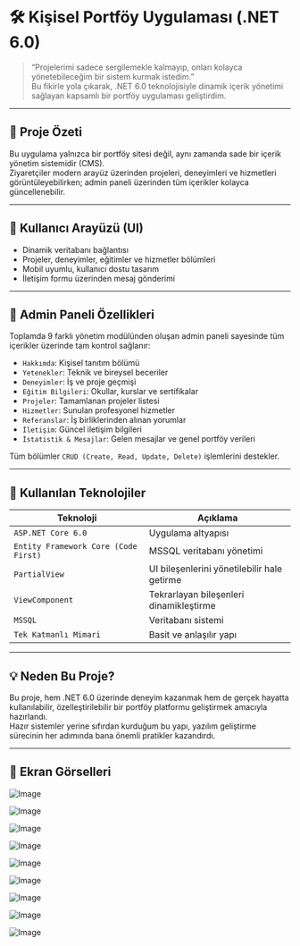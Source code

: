# 🛠️ Kişisel Portföy Uygulaması (.NET 6.0)

> “Projelerimi sadece sergilemekle kalmayıp, onları kolayca yönetebileceğim bir sistem kurmak istedim.”  
Bu fikirle yola çıkarak, .NET 6.0 teknolojisiyle dinamik içerik yönetimi sağlayan kapsamlı bir portföy uygulaması geliştirdim.

---

## 📌 Proje Özeti

Bu uygulama yalnızca bir portföy sitesi değil, aynı zamanda sade bir içerik yönetim sistemidir (CMS).  
Ziyaretçiler modern arayüz üzerinden projeleri, deneyimleri ve hizmetleri görüntüleyebilirken; admin paneli üzerinden tüm içerikler kolayca güncellenebilir.

---

## 🎨 Kullanıcı Arayüzü (UI)

- Dinamik veritabanı bağlantısı
- Projeler, deneyimler, eğitimler ve hizmetler bölümleri
- Mobil uyumlu, kullanıcı dostu tasarım
- İletişim formu üzerinden mesaj gönderimi

---

## 🔐 Admin Paneli Özellikleri

Toplamda 9 farklı yönetim modülünden oluşan admin paneli sayesinde tüm içerikler üzerinde tam kontrol sağlanır:

- `Hakkımda`: Kişisel tanıtım bölümü
- `Yetenekler`: Teknik ve bireysel beceriler
- `Deneyimler`: İş ve proje geçmişi
- `Eğitim Bilgileri`: Okullar, kurslar ve sertifikalar
- `Projeler`: Tamamlanan projeler listesi
- `Hizmetler`: Sunulan profesyonel hizmetler
- `Referanslar`: İş birliklerinden alınan yorumlar
- `İletişim`: Güncel iletişim bilgileri
- `İstatistik & Mesajlar`: Gelen mesajlar ve genel portföy verileri

Tüm bölümler `CRUD (Create, Read, Update, Delete)` işlemlerini destekler.

---

## 🧰 Kullanılan Teknolojiler

| Teknoloji | Açıklama |
|----------|----------|
| `ASP.NET Core 6.0` | Uygulama altyapısı |
| `Entity Framework Core (Code First)` | MSSQL veritabanı yönetimi |
| `PartialView` | UI bileşenlerini yönetilebilir hale getirme |
| `ViewComponent` | Tekrarlayan bileşenleri dinamikleştirme |
| `MSSQL` | Veritabanı sistemi |
| `Tek Katmanlı Mimari` | Basit ve anlaşılır yapı |

---

## 💡 Neden Bu Proje?

Bu proje, hem .NET 6.0 üzerinde deneyim kazanmak hem de gerçek hayatta kullanılabilir, özelleştirilebilir bir portföy platformu geliştirmek amacıyla hazırlandı.  
Hazır sistemler yerine sıfırdan kurduğum bu yapı, yazılım geliştirme sürecinin her adımında bana önemli pratikler kazandırdı.

---

## 📸 Ekran Görselleri

![Image](https://github.com/user-attachments/assets/32bf7ce8-bb2d-4795-824a-f66b42cfd810)

![Image](https://github.com/user-attachments/assets/d4b7b2b4-08ba-44dd-8633-95f0038a2c9b)

![Image](https://github.com/user-attachments/assets/bd5e42fa-c7b2-42d6-8c2b-b8b8f9665790)

![Image](https://github.com/user-attachments/assets/27dd4cf6-dd3e-4647-b6eb-b1698450e166)

![Image](https://github.com/user-attachments/assets/d8f69d0e-2b8d-4232-be55-c8d66646d989)

![Image](https://github.com/user-attachments/assets/4e60673d-82fe-4c25-8e8c-83b6e4979eb1)

![Image](https://github.com/user-attachments/assets/39602f6d-fbae-4f9b-b234-e5b7c3168fdc)

![Image](https://github.com/user-attachments/assets/5d97f360-3b01-44ea-92bd-50dd67bcd037)

![Image](https://github.com/user-attachments/assets/ba5e90b2-c465-4b1e-9b6a-6e5657ab3f29)
